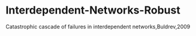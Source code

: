 # Interdependent-Networks-Robust
Catastrophic cascade of failures in interdependent networks,Buldrev,2009   
